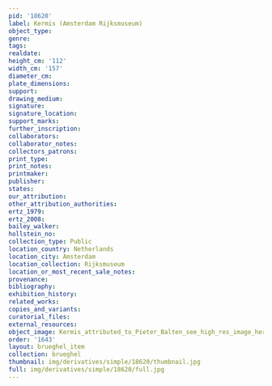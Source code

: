 ```yaml
---
pid: '18620'
label: Kermis (Amsterdam Rijksmuseum)
object_type: 
genre: 
tags: 
realdate: 
height_cm: '112'
width_cm: '157'
diameter_cm: 
plate_dimensions: 
support: 
drawing_medium: 
signature: 
signature_location: 
support_marks: 
further_inscription: 
collaborators: 
collaborator_notes: 
collectors_patrons: 
print_type: 
print_notes: 
printmaker: 
publisher: 
states: 
our_attribution: 
other_attribution_authorities: 
ertz_1979: 
ertz_2008: 
bailey_walker: 
hollstein_no: 
collection_type: Public
location_country: Netherlands
location_city: Amsterdam
location_collection: Rijksmuseum
location_or_most_recent_sale_notes: 
provenance: 
bibliography: 
exhibition_history: 
related_works: 
copies_and_variants: 
curatorial_files: 
external_resources: 
object_image: Kermis_attributed_to_Pieter_Balten_see_high_res_image_here.jpg
order: '1643'
layout: brueghel_item
collection: brueghel
thumbnail: img/derivatives/simple/18620/thumbnail.jpg
full: img/derivatives/simple/18620/full.jpg
---
```

